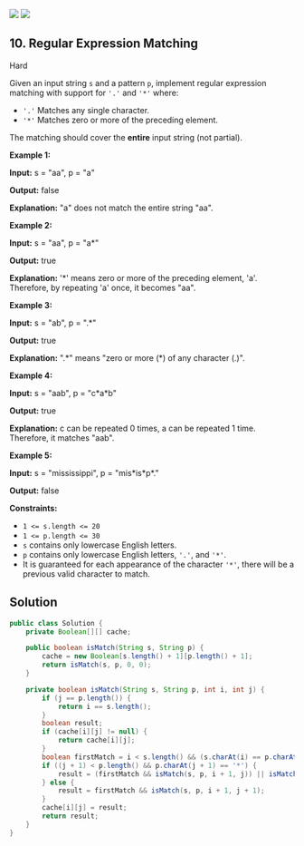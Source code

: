 [![](https://img.shields.io/github/stars/javadev/LeetCode-in-All?label=Stars&style=flat-square)](https://github.com/javadev/LeetCode-in-All)
[![](https://img.shields.io/github/forks/javadev/LeetCode-in-All?label=Fork%20me%20on%20GitHub%20&style=flat-square)](https://github.com/javadev/LeetCode-in-All/fork)

## 10\. Regular Expression Matching

Hard

Given an input string `s` and a pattern `p`, implement regular expression matching with support for `'.'` and `'*'` where:

*   `'.'` Matches any single character.
*   `'*'` Matches zero or more of the preceding element.

The matching should cover the **entire** input string (not partial).

**Example 1:**

**Input:** s = "aa", p = "a"

**Output:** false

**Explanation:** "a" does not match the entire string "aa". 

**Example 2:**

**Input:** s = "aa", p = "a\*"

**Output:** true

**Explanation:** '\*' means zero or more of the preceding element, 'a'. Therefore, by repeating 'a' once, it becomes "aa". 

**Example 3:**

**Input:** s = "ab", p = ".\*"

**Output:** true

**Explanation:** ".\*" means "zero or more (\*) of any character (.)". 

**Example 4:**

**Input:** s = "aab", p = "c\*a\*b"

**Output:** true

**Explanation:** c can be repeated 0 times, a can be repeated 1 time. Therefore, it matches "aab". 

**Example 5:**

**Input:** s = "mississippi", p = "mis\*is\*p\*."

**Output:** false 

**Constraints:**

*   `1 <= s.length <= 20`
*   `1 <= p.length <= 30`
*   `s` contains only lowercase English letters.
*   `p` contains only lowercase English letters, `'.'`, and `'*'`.
*   It is guaranteed for each appearance of the character `'*'`, there will be a previous valid character to match.

## Solution

```java
public class Solution {
    private Boolean[][] cache;

    public boolean isMatch(String s, String p) {
        cache = new Boolean[s.length() + 1][p.length() + 1];
        return isMatch(s, p, 0, 0);
    }

    private boolean isMatch(String s, String p, int i, int j) {
        if (j == p.length()) {
            return i == s.length();
        }
        boolean result;
        if (cache[i][j] != null) {
            return cache[i][j];
        }
        boolean firstMatch = i < s.length() && (s.charAt(i) == p.charAt(j) || p.charAt(j) == '.');
        if ((j + 1) < p.length() && p.charAt(j + 1) == '*') {
            result = (firstMatch && isMatch(s, p, i + 1, j)) || isMatch(s, p, i, j + 2);
        } else {
            result = firstMatch && isMatch(s, p, i + 1, j + 1);
        }
        cache[i][j] = result;
        return result;
    }
}
```